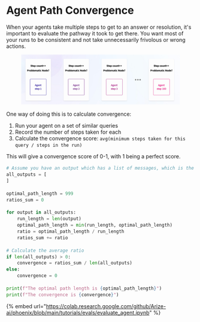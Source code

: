 # Agent Path Convergence

When your agents take multiple steps to get to an answer or resolution, it's important to evaluate the pathway it took to get there. You want most of your runs to be consistent and not take unnecessarily frivolous or wrong actions.

<figure><img src="../../../.gitbook/assets/image.png" alt=""><figcaption></figcaption></figure>

One way of doing this is to calculate convergence:

1. Run your agent on a set of similar queries
2. Record the number of steps taken for each
3. Calculate the convergence score: `avg(minimum steps taken for this query / steps in the run)`

This will give a convergence score of 0-1, with 1 being a perfect score.

```python
# Assume you have an output which has a list of messages, which is the path taken
all_outputs = [
]

optimal_path_length = 999
ratios_sum = 0

for output in all_outputs:
    run_length = len(output)
    optimal_path_length = min(run_length, optimal_path_length)
    ratio = optimal_path_length / run_length
    ratios_sum += ratio

# Calculate the average ratio
if len(all_outputs) > 0:
    convergence = ratios_sum / len(all_outputs)
else:
    convergence = 0

print(f"The optimal path length is {optimal_path_length}")
print(f"The convergence is {convergence}")
```

{% embed url="https://colab.research.google.com/github/Arize-ai/phoenix/blob/main/tutorials/evals/evaluate_agent.ipynb" %}
